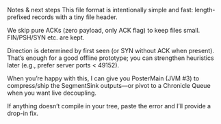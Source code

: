 




Notes & next steps
This file format is intentionally simple and fast: length-prefixed records with a tiny file header.

We skip pure ACKs (zero payload, only ACK flag) to keep files small. FIN/PSH/SYN etc. are kept.

Direction is determined by first seen (or SYN without ACK when present). That’s enough for a good offline prototype; you can strengthen heuristics later (e.g., prefer server ports < 49152).

When you’re happy with this, I can give you PosterMain (JVM #3) to compress/ship the SegmentSink outputs—or pivot to a Chronicle Queue when you want live decoupling.

If anything doesn’t compile in your tree, paste the error and I’ll provide a drop-in fix.
